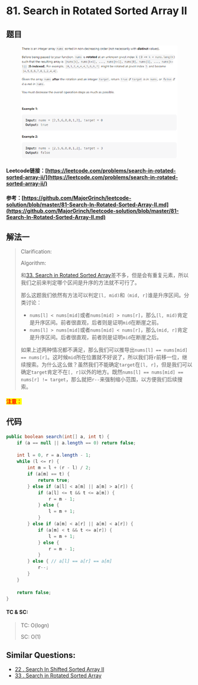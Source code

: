 # 81. Search in Rotated Sorted Array II

## 题目

<figure><img src="../../.gitbook/assets/image (14).png" alt=""><figcaption></figcaption></figure>

#### Leetcode链接：[https://leetcode.com/problems/search-in-rotated-sorted-array-ii/](https://leetcode.com/problems/search-in-rotated-sorted-array-ii/)

#### 参考：[https://github.com/MajorGrinch/leetcode-solution/blob/master/81-Search-In-Rotated-Sorted-Array-II.md](https://github.com/MajorGrinch/leetcode-solution/blob/master/81-Search-In-Rotated-Sorted-Array-II.md)

## 解法一

> Clarification:&#x20;
>
> Algorithm:&#x20;
>
> 和[33. Search in Rotated Sorted Array](33.-search-in-rotated-sorted-array.md)差不多，但是会有重复元素，所以我们之前来判定哪个区间是升序的方法就不可行了。
>
> 那么这题我们依然有方法可以判定`[l, mid)`和`（mid, r]`谁是升序区间。分类讨论：
>
> * `nums[l] < nums[mid]`或者`nums[mid] > nums[r]`，那么`[l, mid)`肯定是升序区间。前者很直观，后者则是证明`mid`在断崖之前。
> * `nums[l] > nums[mid]`或者`nums[mid] < nums[r]`，那么`(mid, r]`肯定是升序区间。后者很直观，前者则是证明`mid`在断崖之后。
>
> 如果上述两种情况都不满足，那么我们可以推导出`nums[l] == nums[mid] == nums[r]`。这时候`mid`所在位置就不好说了，所以我们将`r`前移一位，继续搜索。为什么这么做？虽然我们不能确定`target`在`[l, r]`，但是我们可以确定`target`肯定不在`[, r]`以外的地方。既然`nums[l] == nums[mid] == nums[r] != target`，那么就把`r--`来强制缩小范围，以方便我们后续搜索。

#### <mark style="color:red;">注意：</mark>

## 代码

```java
public boolean search(int[] a, int t) {
    if (a == null || a.length == 0) return false;

    int l = 0, r = a.length - 1;
    while (l <= r) {
        int m = l + (r - l) / 2;
        if (a[m] == t) {
            return true;
        } else if (a[l] < a[m] || a[m] > a[r]) {
            if (a[l] <= t && t <= a[m]) {
                r = m - 1;
            } else {
                l = m + 1;
            }
        } else if (a[m] < a[r] || a[m] < a[r]) {
            if (a[m] < t && t <= a[r]) {
                l = m + 1;
            } else {
                r = m - 1;
            }
        } else { // a[l] == a[r] == a[m]
            r--;
        }
    }

    return false;
}
```

#### TC & SC:&#x20;

> TC: O(logn)
>
> SC: O(1)

## **Similar Questions:**&#x20;

* [22 . Search In Shifted Sorted Array II](../../readme/binarysearch/22.-search-in-shifted-sorted-array-ii.md)
* [33 . Search in Rotated Sorted Array](33.-search-in-rotated-sorted-array.md)
